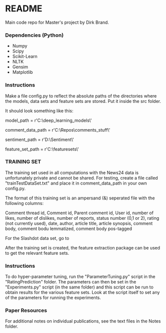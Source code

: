 # README #
Main code repo for Master's project by Dirk Brand.

### Dependencies (Python) ###

* Numpy
* Scipy
* Scikit-Learn
* NLTK
* Gensim
* Matplotlib


### Instructions ###
Make a file config.py to reflect the absolute paths of the directories where the models, data sets and feature sets are stored.  Put it inside the src folder.

It should look something like this:

model_path = r'C:\deep_learning_models\\'

comment_data_path = r'C:\Repos\comments_stuff\\'


sentiment_path = r'D:\Sentiment\\'

feature_set_path = r'C:\featuresets\\'


### TRAINING SET ###

The training set used in all computations with the News24 data is unfortunately private and cannot be shared.  For testing, create a file called "trainTestDataSet.txt" and place it in comment_data_path in your own config.py.

The format of this training set is an ampersand (&) seperated file with the following columns:

Comment thread id, Comment id, Parent comment id, User id, number of likes, number of dislikes, number of reports, status number (0,1 or 2), rating (not currently used), date, author, article title, article synopsis, comment body, comment bodu lemmatized, comment body pos-tagged

For the Slashdot data set, go to 

After the training set is created, the feature extraction package can be used to get the relevant feature sets.

### Instructions ###

To do hyper-parameter tuning, run the "ParameterTuning.py" script in the "RatingPrediction" folder.  The parameters can then be set in the "Experiments.py" script (in the same folder) and this script can be run to obtain results for the various feature sets.  Look at the script itself to set any of the parameters for running the experiments.

### Paper Resources ###
For additional notes on individual publications, see the text files in the Notes folder.